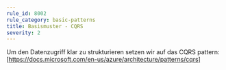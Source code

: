 ```yaml
---
rule_id: 8002
rule_category: basic-patterns
title: Basismuster - CQRS
severity: 2
---
```

Um den Datenzugriff klar zu strukturieren setzen wir auf das CQRS pattern: [https://docs.microsoft.com/en-us/azure/architecture/patterns/cqrs]


